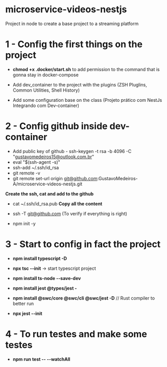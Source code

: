 # microservice-videos-nestjs

Project in node to create a base project to a streaming platform

# 1 - Config the first things on the project

- **chmod +x .docker/start.sh** to add permission to the command that is gonna stay in docker-compose

- Add dev_container to the project with the plugins (ZSH Pluglins, Common Utilities, Shell History)
- Add some configuration base on the class (Projeto prático com NestJs Integrando com Dev-container)

# 2 - Config github inside dev-container
- Add public key of github - ssh-keygen -t rsa -b 4096 -C "gustavomedeiros15@outlook.com.br"
- eval "$(ssh-agent -s)"
- ssh-add ~/.ssh/id_rsa
- git remote -v
- git remote set-url origin git@github.com:GustavoMedeiros-A/microservice-videos-nestjs.git

**Create the ssh, cat and add to the github**
- cat ~/.ssh/id_rsa.pub __Copy all the content__
- ssh -T git@github.com (To verify if everything is right)


- npm init -y

# 3 -  Start to config in fact the project

- __npm install typescript -D__
- __npx tsc --init__ -> start typescript project
- __npm install ts-node --save-dev__

- __npm install jest @types/jest -__
- __npm install @swc/core @swc/cli @swc/jest -D__ // Rust compiler to better run
- __npx jest --init__

# 4 - To run testes and make some testes
- **npm run test -- --watchAll**